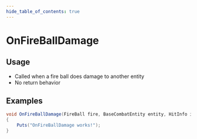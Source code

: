 ```yaml
---
hide_table_of_contents: true
---
```


# OnFireBallDamage

## Usage

* Called when a fire ball does damage to another entity
* No return behavior

## Examples

```csharp title=""
void OnFireBallDamage(FireBall fire, BaseCombatEntity entity, HitInfo info)
{
    Puts("OnFireBallDamage works!");
}
```
